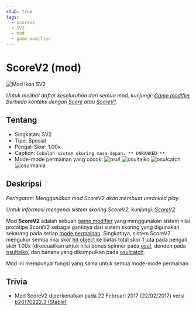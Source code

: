 ```yaml
---
stub: true
tags:
  - scorev2
  - SV2
  - mod
  - game modifier
---
```


# ScoreV2 (mod)

![Mod ikon SV2](/wiki/shared/mods/SV2.png "Mod ikon ScoreV2 (SV2)")

*Untuk melihat daftar keseluruhan dari semua mod, kunjungi: [Game modifier](/wiki/Game_modifier)*\
*Berbeda konteks dengan [Score](/wiki/Gameplay/Score) atau [ScoreV1](/wiki/Gameplay/Score/ScoreV1).*

## Tentang

- Singkatan: SV2
- Tipe: Spesial
- Pengali Skor: 1.00x
- Caption: `Cobalah sistem skoring masa depan. ** UNRANKED **`
- Mode-mode permainan yang cocok: ![][osu!] ![][osu!taiko] ![][osu!catch] ![][osu!mania]

## Deskripsi

*Peringatan: Menggunakan mod ScoreV2 akan membuat unranked play.*

*Untuk informasi mengenai sistem skoring ScoreV2, kunjungi: [ScoreV2](/wiki/Gameplay/Score#scorev2)*

Mod **ScoreV2** adalah sebuah [game modifier](/wiki/Game_modifier) yang menggunakan sistem nilai prototipe ScoreV2 sebagai gantinya dari sistem skoring yang digunakan sekarang pada setiap [mode permainan](/wiki/Game_mode). Singkatnya, sistem ScoreV2 mengukur semua nilai skor [hit object](/wiki/Hit_object) ke batas total skor 1 juta pada pengali skor 1.00x (dikecualikan untuk nilai bonus spinner pada [osu!](/wiki/Game_mode/osu!), denden pada [osu!taiko](/wiki/Game_mode/osu!taiko), dan banana yang dikumpulkan pada [osu!catch](/wiki/Game_mode/osu!catch).

Mod ini mempunyai fungsi yang sama untuk semua mode-mode permainan.

## Trivia

- Mod ScoreV2 diperkenalkan pada 22 Februari 2017 (22/02/2017) versi [b20170222.3 (Stable)](https://osu.ppy.sh/home/changelog/stable40/20170222.3)

[osu!]: /wiki/shared/mode/osu.png "osu!"
[osu!taiko]: /wiki/shared/mode/taiko.png "osu!taiko"
[osu!catch]: /wiki/shared/mode/catch.png "osu!catch"
[osu!mania]: /wiki/shared/mode/mania.png "osu!mania"
